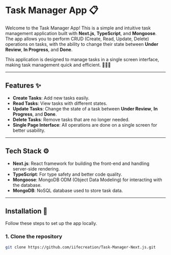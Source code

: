 # Task Manager App 📋

Welcome to the Task Manager App! This is a simple and intuitive task management application built with **Next.js**, **TypeScript**, and **Mongoose**. The app allows you to perform CRUD (Create, Read, Update, Delete) operations on tasks, with the ability to change their state between **Under Review**, **In Progress**, and **Done**.

This application is designed to manage tasks in a single screen interface, making task management quick and efficient. 👩‍💻✨

---

## Features ✨

- **Create Tasks**: Add new tasks easily.
- **Read Tasks**: View tasks with different states.
- **Update Tasks**: Change the state of a task between **Under Review**, **In Progress**, and **Done**.
- **Delete Tasks**: Remove tasks that are no longer needed.
- **Single Page Interface**: All operations are done on a single screen for better usability.

---

## Tech Stack ⚙️

- **Next.js**: React framework for building the front-end and handling server-side rendering.
- **TypeScript**: For type safety and better code quality.
- **Mongoose**: MongoDB ODM (Object Data Modeling) for interacting with the database.
- **MongoDB**: NoSQL database used to store task data.

---

## Installation 🚀

Follow these steps to set up the app locally.

### 1. Clone the repository

```bash
git clone https://github.com/iifecreation/Task-Manager-Next.js.git
